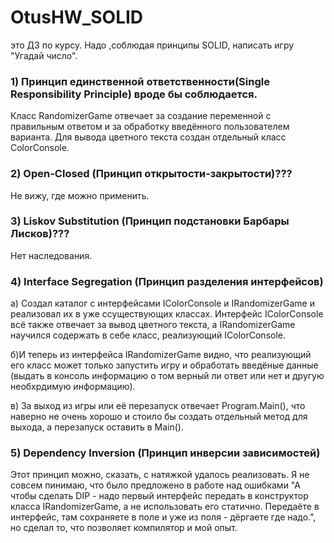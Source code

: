 # OtusHW_SOLID
это ДЗ по курсу. Надо ,соблюдая принципы SOLID, написать игру "Угадай число".

### 1) Принцип единственной ответственности(Single Responsibility Principle) вроде бы соблюдается.
   
   Класс RandomizerGame отвечает за создание переменной с правильным ответом и за обработку введённого пользователем варианта.
   Для вывода цветного текста создан отдельный класс ColorConsole.
   
### 2) Open-Closed (Принцип открытости-закрытости)???
   
   Не вижу, где можно применить.
   
### 3) Liskov Substitution (Принцип подстановки Барбары Лисков)???
   
   Нет наследования.
   
### 4) Interface Segregation (Принцип разделения интерфейсов)
   
   а) Создал каталог с интерфейсами IColorConsole и IRandomizerGame и реализовал их в уже ссуществующих классах.
   Интерфейс IColorConsole всё также отвечает за вывод цветного текста, а IRandomizerGame научился содержать в себе класс, реализующий IColorConsole.
   
   б)И теперь из интерфейса IRandomizerGame видно, что реализующий его класс может только запустить игру и обработать введёные данные (выдать в консоль информацию о том верный ли ответ или нет и другую необхрдимую информацию).
   
   в) За выход из игры или её перезапуск отвечает Program.Main(), что наверно не очень хорошо и стоило бы создать отдельный метод для выхода, а перезапуск оставить в Main().

### 5) Dependency Inversion (Принцип инверсии зависимостей)
   
   Этот принцип можно, сказать, с натяжкой удалось реализовать. Я не совсем пинимаю, что было предложено в работе над ошибками "А чтобы сделать DIP - надо первый интерфейс передать в конструктор класса IRandomizerGame, а не использовать его статично. Передаёте в интерфейс, там сохраняете в поле и уже из поля - дёргаете где надо.", но сделал то, что позволяет компилятор и мой опыт.

